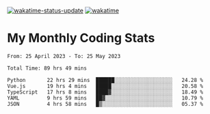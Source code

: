 [![wakatime-status-update](https://github.com/noopurphalak/noopurphalak/workflows/wakatime-status-update/badge.svg)](https://github.com/noopurphalak/noopurphalak/actions/workflows/main.yml)
[![wakatime](https://wakatime.com/badge/user/80ace140-ef40-4fdd-b8ed-f3be3d2e1aea.svg)](https://wakatime.com/@80ace140-ef40-4fdd-b8ed-f3be3d2e1aea)

# My Monthly Coding Stats

<!--START_SECTION:waka-->

```text
From: 25 April 2023 - To: 25 May 2023

Total Time: 89 hrs 49 mins

Python       22 hrs 29 mins  ██████░░░░░░░░░░░░░░░░░░░   24.28 %
Vue.js       19 hrs 4 mins   █████░░░░░░░░░░░░░░░░░░░░   20.58 %
TypeScript   17 hrs 8 mins   ████▓░░░░░░░░░░░░░░░░░░░░   18.49 %
YAML         9 hrs 59 mins   ██▓░░░░░░░░░░░░░░░░░░░░░░   10.79 %
JSON         4 hrs 58 mins   █▒░░░░░░░░░░░░░░░░░░░░░░░   05.37 %
```

<!--END_SECTION:waka-->
